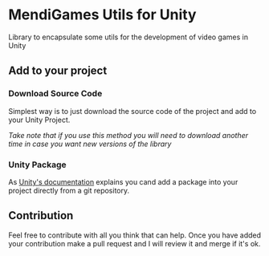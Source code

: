 # MendiGames Utils for Unity

Library to encapsulate some utils for the development of video games in Unity

## Add to your project

### Download Source Code
Simplest way is to just download the source code of the project and add to your Unity Project. 

_Take note that if you use this method you will need to download another time in case you want new versions of the library_

### Unity Package
As [Unity's documentation](https://docs.unity3d.com/Manual/upm-ui-giturl.html) explains you cand add a package into your project directly from a git repository.

## Contribution
Feel free to contribute with all you think that can help. Once you have added your contribution make a pull request and I will review it and merge if it's ok.


